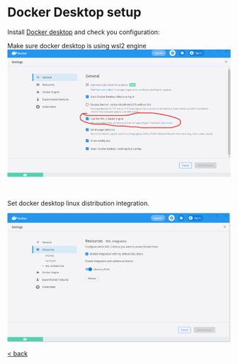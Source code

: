 # Docker Desktop setup

Install [Docker desktop](https://www.docker.com/products/docker-desktop) and check you configuration: 

Make sure docker desktop is using wsl2 engine
![Docker Desktop wsl2 configuration](../media/dockerConfig1.png)

<br>
<br>
Set docker desktop linux distribution integration.

![Docker Desktop default distribution configuration](../media/dockerConfig2.png)

[< back](../README.md)